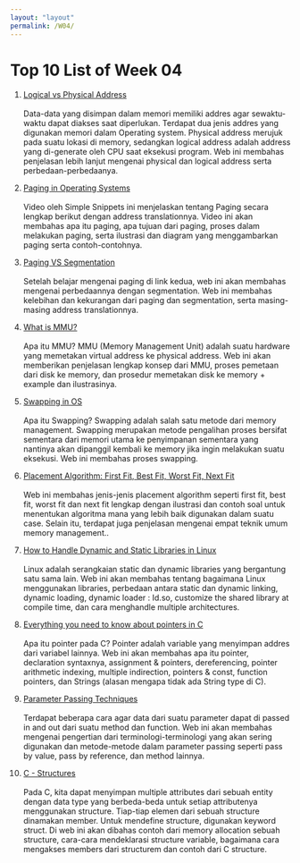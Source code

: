 ```yaml
---
layout: "layout"
permalink: /W04/
---
```


# Top 10 List of Week 04

1. [Logical vs Physical Address](https://afteracademy.com/blog/what-is-the-difference-between-logical-and-physical-address-wrt-operating-system)<br><br>
Data-data yang disimpan dalam memori memiliki addres agar sewaktu-waktu dapat diakses saat diperlukan. Terdapat dua jenis addres yang digunakan memori dalam Operating system. Physical address merujuk pada suatu lokasi di memory, sedangkan logical address adalah address yang di-generate oleh CPU saat eksekusi program. Web ini membahas penjelasan lebih lanjut mengenai physical dan logical address serta perbedaan-perbedaanya.

2. [Paging in Operating Systems](https://www.youtube.com/watch?v=pJ6qrCB8pDw)<br><br>
Video oleh Simple Snippets ini menjelaskan tentang Paging secara lengkap berikut dengan address translationnya. Video ini akan membahas apa itu paging, apa tujuan dari paging, proses dalam melakukan paging, serta ilustrasi dan diagram yang menggambarkan paging serta contoh-contohnya. 

3. [Paging VS Segmentation](https://afteracademy.com/blog/what-are-paging-and-segmentation)<br><br>
Setelah belajar mengenai paging di link kedua, web ini akan membahas mengenai perbedaannya dengan segmentation. Web ini membahas kelebihan dan kekurangan dari paging dan segmentation, serta masing-masing address translationnya.

4. [What is MMU?](https://er.yuvayana.org/what-is-memory-management-unit-mmu/)<br><br>
Apa itu MMU? MMU (Memory Management Unit) adalah suatu hardware yang memetakan virtual address ke physical address. Web ini akan memberikan penjelasan lengkap konsep dari MMU, proses pemetaan dari disk ke memory, dan prosedur memetakan disk ke memory + example dan ilustrasinya.

5. [Swapping in OS](https://binaryterms.com/swapping-in-operating-system.html)<br><br>
Apa itu Swapping? Swapping adalah salah satu metode dari memory management. Swapping merupakan metode pengalihan proses bersifat sementara dari memori utama ke penyimpanan sementara yang nantinya akan dipanggil kembali ke memory jika ingin melakukan suatu eksekusi. Web ini membahas proses swapping.

6. [Placement Algorithm: First Fit, Best Fit, Worst Fit, Next Fit](https://www.geeksforgeeks.org/partition-allocation-methods-in-memory-management/)<br><br>
Web ini membahas jenis-jenis placement algorithm seperti first fit, best fit, worst fit dan next fit lengkap dengan ilustrasi dan contoh soal untuk menentukan algoritma mana yang lebih baik digunakan dalam suatu case. Selain itu, terdapat juga penjelasan mengenai empat teknik umum memory management..  

7. [How to Handle Dynamic and Static Libraries in Linux](https://opensource.com/article/20/6/linux-libraries)<br><br>
Linux adalah serangkaian static dan dynamic libraries yang bergantung satu sama lain. Web ini akan membahas tentang bagaimana Linux menggunakan libraries, perbedaan antara static dan dynamic linking, dynamic loading, dynamic loader : Id.so, customize the shared library at compile time, dan cara menghandle multiple architectures.

8. [Everything you need to know about pointers in C](https://boredzo.org/pointers/)<br><br>
Apa itu pointer pada C? Pointer adalah variable yang menyimpan addres dari variabel lainnya. Web ini akan membahas apa itu pointer, declaration syntaxnya, assignment & pointers, dereferencing, pointer arithmetic indexing, multiple indirection, pointers & const, function pointers, dan Strings (alasan mengapa tidak ada String type di C).

9. [Parameter Passing Techniques](https://www.geeksforgeeks.org/parameter-passing-techniques-in-c-cpp/)<br><br>
Terdapat beberapa cara agar data dari suatu parameter dapat di passed in and out dari suatu method dan function. Web ini akan membahas mengenai pengertian dari terminologi-terminologi yang akan sering digunakan dan metode-metode dalam parameter passing seperti pass by value, pass by reference, dan method lainnya.

10. [C - Structures](https://www.javatpoint.com/structure-in-c)<br><br>
Pada C, kita dapat menyimpan multiple attributes dari sebuah entity dengan data type yang berbeda-beda untuk setiap attributenya menggunakan structure. Tiap-tiap elemen dari sebuah structure dinamakan member. Untuk mendefine structure, digunakan keyword struct. Di web ini akan dibahas contoh dari memory allocation sebuah structure, cara-cara mendeklarasi structure variable, bagaimana cara mengakses members dari structurem dan contoh dari C structure.



